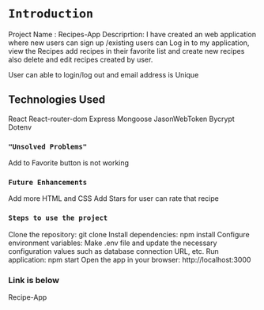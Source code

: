 # `Introduction `

Project Name : Recipes-App
Descriprtion:
I have created an web application where new users can sign up /existing users can Log in to my application,
view the Recipes add recipes in their favorite list and create new recipes also delete and edit recipes created by user.

User can able to login/log out and email address is Unique

## Technologies Used

React
React-router-dom
Express
Mongoose
JasonWebToken
Bycrypt
Dotenv

### `"Unsolved Problems"`

Add to Favorite button is not working </br>

### `Future Enhancements`

Add more HTML and CSS
Add Stars for user can rate that recipe

### `Steps to use the project`

Clone the repository: git clone Install dependencies: npm install Configure environment variables: Make .env file and update the necessary configuration values such as database connection URL, etc. Run application: npm start Open the app in your browser: http://localhost:3000

### Link is below

Recipe-App
